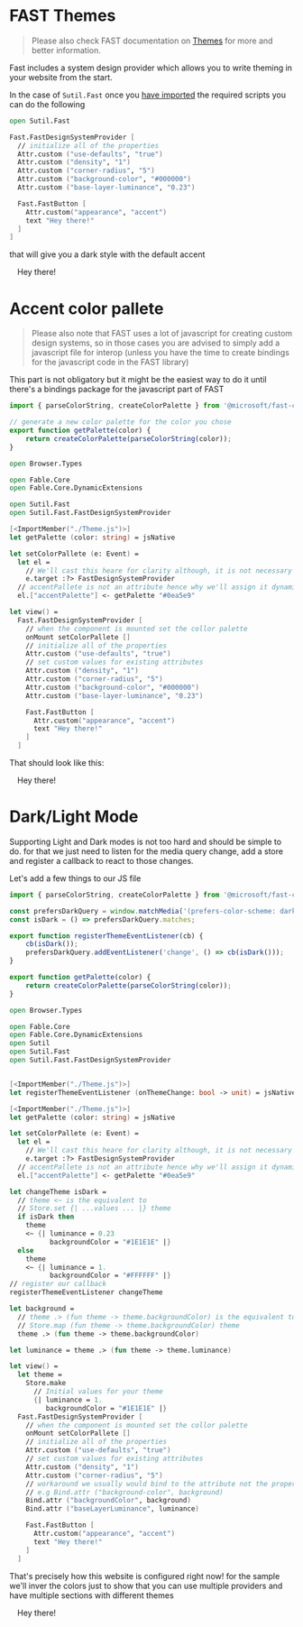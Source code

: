 [Themes]: https://www.fast.design/docs/design-systems/overview

# FAST Themes

> Please also check FAST documentation on [Themes] for more and better information.

Fast includes a system design provider which allows you to write theming in your website from the start.

In the case of `Sutil.Fast` once you [have imported](#/fast/docs/getting-started) the required scripts you can do the following

```fsharp
open Sutil.Fast

Fast.FastDesignSystemProvider [
  // initialize all of the properties
  Attr.custom ("use-defaults", "true")
  Attr.custom ("density", "1")
  Attr.custom ("corner-radius", "5")
  Attr.custom ("background-color", "#000000")
  Attr.custom ("base-layer-luminance", "0.23")

  Fast.FastButton [
    Attr.custom("appearance", "accent")
    text "Hey there!"
  ]
]

```
that will give you a dark style with the default accent

<fast-design-system-provider style="padding: 1em" use-defaults density="1" cornder-radius="5" background-color="#000000" base-layer-luminance="0.23">
<fast-button appearance="accent">Hey there!</fast-button>
</fast-design-system-provider>


# Accent color pallete

> Please also note that FAST uses a lot of javascript for creating custom design systems, so in those cases you are advised to simply add a javascript file for interop (unless you have the time to create bindings for the javascript code in the FAST library)



This part is not obligatory but it might be the easiest way to do it until there's a bindings package for the javascript part of FAST
```js
import { parseColorString, createColorPalette } from '@microsoft/fast-components';

// generate a new color palette for the color you chose
export function getPalette(color) {
    return createColorPalette(parseColorString(color));
}
```


```fsharp
open Browser.Types

open Fable.Core
open Fable.Core.DynamicExtensions

open Sutil.Fast
open Sutil.Fast.FastDesignSystemProvider

[<ImportMember("./Theme.js")>]
let getPalette (color: string) = jsNative

let setColorPallete (e: Event) =
  let el =
    // We'll cast this heare for clarity although, it is not necessary
    e.target :?> FastDesignSystemProvider
  // accentPallete is not an attribute hence why we'll assign it dynamically
  el.["accentPalette"] <- getPalette "#0ea5e9"

let view() = 
  Fast.FastDesignSystemProvider [
    // when the component is mounted set the collor palette
    onMount setColorPallete []
    // initialize all of the properties
    Attr.custom ("use-defaults", "true")
    // set custom values for existing attributes
    Attr.custom ("density", "1")
    Attr.custom ("corner-radius", "5")
    Attr.custom ("background-color", "#000000")
    Attr.custom ("base-layer-luminance", "0.23")

    Fast.FastButton [
      Attr.custom("appearance", "accent")
      text "Hey there!"
    ]
  ]
```
That should look like this:

<fast-design-system-provider style="padding: 1em" id="change-me" use-defaults density="1" cornder-radius="5" background-color="#000000" base-layer-luminance="0.23">
<fast-button appearance="accent">Hey there!</fast-button>
</fast-design-system-provider>

<script type="module">
  import {parseColorString, createColorPalette} from "https://unpkg.com/@microsoft/fast-components"
  const provider = document.querySelector("#change-me")
  provider.accentPalette = createColorPalette(parseColorString("#0ea5e9"));
</script>

# Dark/Light Mode

Supporting Light and Dark modes is not too hard and should be simple to do. for that we just need to listen for the media query change, add a store and register a callback to react to those changes.

Let's add a few things to our JS file

```js
import { parseColorString, createColorPalette } from '@microsoft/fast-components';

const prefersDarkQuery = window.matchMedia('(prefers-color-scheme: dark)');
const isDark = () => prefersDarkQuery.matches;

export function registerThemeEventListener(cb) {
    cb(isDark());
    prefersDarkQuery.addEventListener('change', () => cb(isDark()));
}

export function getPalette(color) {
    return createColorPalette(parseColorString(color));
}
```

```fsharp
open Browser.Types

open Fable.Core
open Fable.Core.DynamicExtensions
open Sutil
open Sutil.Fast
open Sutil.Fast.FastDesignSystemProvider


[<ImportMember("./Theme.js")>]
let registerThemeEventListener (onThemeChange: bool -> unit) = jsNative

[<ImportMember("./Theme.js")>]
let getPalette (color: string) = jsNative

let setColorPallete (e: Event) =
  let el =
    // We'll cast this heare for clarity although, it is not necessary
    e.target :?> FastDesignSystemProvider
  // accentPallete is not an attribute hence why we'll assign it dynamically
  el.["accentPalette"] <- getPalette "#0ea5e9"

let changeTheme isDark =
  // theme <~ is the equivalent to 
  // Store.set {| ...values ... |} theme
  if isDark then
    theme
    <~ {| luminance = 0.23
          backgroundColor = "#1E1E1E" |}
  else
    theme
    <~ {| luminance = 1.
          backgroundColor = "#FFFFFF" |}
// register our callback
registerThemeEventListener changeTheme

let background =
  // theme .> (fun theme -> theme.backgroundColor) is the equivalent to
  // Store.map (fun theme -> theme.backgroundColor) theme
  theme .> (fun theme -> theme.backgroundColor)

let luminance = theme .> (fun theme -> theme.luminance)

let view() =
  let theme =
    Store.make
      // Initial values for your theme
      {| luminance = 1.
         backgroundColor = "#1E1E1E" |}
  Fast.FastDesignSystemProvider [
    // when the component is mounted set the collor palette
    onMount setColorPallete []
    // initialize all of the properties
    Attr.custom ("use-defaults", "true")
    // set custom values for existing attributes
    Attr.custom ("density", "1")
    Attr.custom ("corner-radius", "5")
    // workaround we usually would bind to the attribute not the property
    // e.g Bind.attr ("background-color", background)
    Bind.attr ("backgroundColor", background)
    Bind.attr ("baseLayerLuminance", luminance)

    Fast.FastButton [
      Attr.custom("appearance", "accent")
      text "Hey there!"
    ]
  ]
```

That's precisely how this website is configured right now! for the sample we'll inver the colors just to show that you can use multiple providers and have multiple sections with different themes

<fast-design-system-provider style="padding: 1em" id="change-me-too" use-defaults density="1" cornder-radius="5" background-color="#000000" base-layer-luminance="0.23">
<fast-button appearance="accent">Hey there!</fast-button>
</fast-design-system-provider>

<script type="module">
  import {parseColorString, createColorPalette} from "https://unpkg.com/@microsoft/fast-components"
  const prefersDarkQuery = window.matchMedia('(prefers-color-scheme: dark)');
  const provider = document.querySelector("#change-me-too")
  provider.accentPalette = createColorPalette(parseColorString("#0ea5e9"));
  provider.backgroundColor = "#FFFFFF"
  provider.baseLayerLuminance = 1

  prefersDarkQuery.addEventListener('change', () => {
    if(prefersDarkQuery.matches) {
      provider.backgroundColor = "#FFFFFF"
      provider.baseLayerLuminance = 1
    } else {
      provider.backgroundColor = "#1E1E1E"
      provider.baseLayerLuminance = 0.23
    }
  });
</script>
